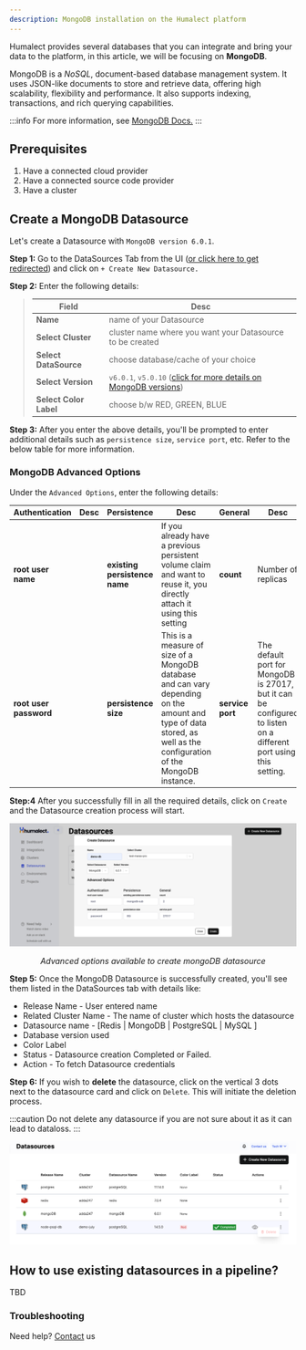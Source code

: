 ```yaml
---
description: MongoDB installation on the Humalect platform
---
```


Humalect provides several databases that you can integrate and bring your data to the platform, in this article, we will be focusing on **MongoDB**.

MongoDB is a *NoSQL*, document-based database management system. It uses JSON-like documents to store and retrieve data, offering high scalability, flexibility and performance. It also supports indexing, transactions, and rich querying capabilities.

:::info
For more information, see [MongoDB Docs.](https://www.mongodb.com/docs/)
:::

## Prerequisites
1. Have a connected cloud provider
2. Have a connected source code provider
3. Have a cluster


## Create a MongoDB Datasource

Let's create a Datasource with `MongoDB version 6.0.1`.

**Step 1:** Go to the DataSources Tab from the UI ([or click here to get redirected](https://console.humalect.com/user/datasources)) and click on `+ Create New Datasource.`


**Step 2:** Enter the following details:

> | Field | Desc |
> | -- | -- |
> | **Name** | name of your Datasource|
> | **Select Cluster** | cluster name where you want your Datasource to be created |
> | **Select DataSource** | choose database/cache of your choice|
> | **Select Version** | `v6.0.1`, `v5.0.10` ([click for more details on MongoDB versions](https://www.mongodb.com/evolved))|
> | **Select Color Label**| choose b/w RED, GREEN, BLUE| 


**Step 3:** After you enter the above details, you'll be prompted to enter additional details such as `persistence size`, `service port`, etc. Refer to the below table for more information.



### MongoDB Advanced Options

Under the `Advanced Options`, enter the following details:

| Authentication | Desc | Persistence | Desc | General | Desc |
| ------------------ | ---- | ------------------------- | ---- | ------------ | ---- |
| **root user name** | | **existing persistence name** | If you already have a previous persistent volume claim and want to reuse it, you directly attach it using this setting | **count** | Number of replicas |
| **root user password** | | **persistence size** | This is a measure of size of a MongoDB database and can vary depending on the amount and type of data stored, as well as the configuration of the MongoDB instance. | **service port** | The default port for MongoDB is 27017, but it can be configured to listen on a different port using this setting. |

**Step:4** After you successfully fill in all the required details, click on `Create` and the Datasource creation process will start.




![datasource_mongo-1](./../../static/img/datasource_mongo-1.png)

<center><i>Advanced options available to create mongoDB datasource</i></center>


**Step 5:** Once the MongoDB Datasource is successfully created, you'll see them listed in the DataSources tab with details like:

- Release Name - User entered name
- Related Cluster Name - The name of cluster which hosts the datasource
- Datasource name - [Redis | MongoDB | PostgreSQL | MySQL ]
- Database version used
- Color Label
- Status - Datasource creation Completed or Failed. 
- Action - To fetch Datasource credentials


**Step 6:** If you wish to **delete** the datasource, click on the vertical 3 dots next to the datasource card and click on `Delete`. This will initiate the deletion process.

:::caution
Do not delete any datasource if you are not sure about it as it can lead to dataloss.
:::

![ds_delete](./../../static/img/datasources/ds_delete.png)


## How to use existing datasources in a pipeline?
TBD

### Troubleshooting
Need help? [Contact](./../Contact-us/reach-out-to-us) us

